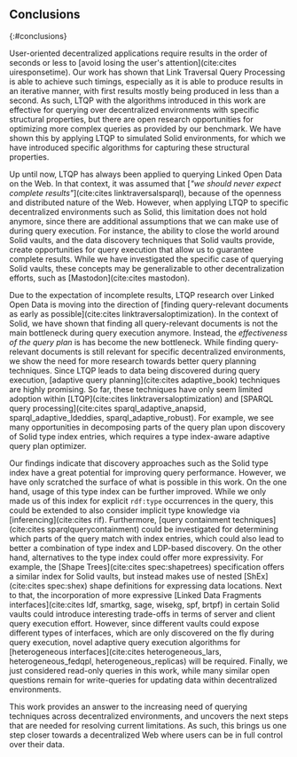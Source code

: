 ## Conclusions
{:#conclusions}

User-oriented decentralized applications require results in the order of seconds or less to [avoid losing the user's attention](cite:cites uiresponsetime).
Our work has shown that Link Traversal Query Processing is able to achieve such timings,
especially as it is able to produce results in an iterative manner, with first results mostly being produced in less than a second.
As such, LTQP with the algorithms introduced in this work are effective for querying over decentralized environments with specific structural properties,
but there are open research opportunities for optimizing more complex queries as provided by our benchmark.
We have shown this by applying LTQP to simulated Solid environments, for which we have introduced specific algorithms for capturing these structural properties.

Up until now, LTQP has always been applied to querying Linked Open Data on the Web.
In that context, it was assumed that [_"we should never expect complete results"_](cite:cites linktraversalsparql), because of the openness and distributed nature of the Web.
However, when applying LTQP to specific decentralized environments such as Solid,
this limitation does not hold anymore,
since there are additional assumptions that we can make use of during query execution.
For instance, the ability to close the world around Solid vaults,
and the data discovery techniques that Solid vaults provide,
create opportunities for query execution that allow us to guarantee complete results.
While we have investigated the specific case of querying Solid vaults,
these concepts may be generalizable to other decentralization efforts, such as [Mastodon](cite:cites mastodon).

Due to the expectation of incomplete results,
LTQP research over Linked Open Data is moving into the direction of
[finding query-relevant documents as early as possible](cite:cites linktraversaloptimization).
In the context of Solid, we have shown that finding all query-relevant documents is not the main bottleneck during query execution anymore.
Instead, the *effectiveness of the query plan* is has become the new bottleneck.
While finding query-relevant documents is still relevant for specific decentralized environments,
we show the need for more research towards better query planning techniques.
Since LTQP leads to data being discovered during query execution,
[adaptive query planning](cite:cites adaptive_book) techniques are highly promising.
So far, these techniques have only seem limited adoption within [LTQP](cite:cites linktraversaloptimization)
and [SPARQL query processing](cite:cites sparql_adaptive_anapsid, sparql_adaptive_ldeddies, sparql_adaptive_robust).
For example, we see many opportunities in decomposing parts of the query plan upon discovery of Solid type index entries,
which requires a type index-aware adaptive query plan optimizer.

Our findings indicate that discovery approaches such as the Solid type index have a great potential for improving query performance.
However, we have only scratched the surface of what is possible in this work.
On the one hand, usage of this type index can be further improved.
While we only made us of this index for explicit `rdf:type` occurrences in the query,
this could be extended to also consider implicit type knowledge via [inferencing](cite:cites rif).
Furthermore, [query containment techniques](cite:cites sparqlquerycontainment) could be investigated for determining which parts of the query match with index entries,
which could also lead to better a combination of type index and LDP-based discovery.
On the other hand, alternatives to the type index could offer more expressivity.
For example, the [Shape Trees](cite:cites spec:shapetrees) specification offers a similar index for Solid vaults,
but instead makes use of nested [ShEx](cite:cites spec:shex) shape definitions for expressing data locations.
Next to that, the incorporation of more expressive [Linked Data Fragments interfaces](cite:cites ldf, smartkg, sage, wisekg, spf, brtpf) in certain Solid vaults
could introduce interesting trade-offs in terms of server and client query execution effort.
However, since different vaults could expose different types of interfaces,
which are only discovered on the fly during query execution,
novel adaptive query execution algorithms for [heterogeneous interfaces](cite:cites heterogeneous_lars, heterogeneous_fedqpl, heterogeneous_replicas) will be required.
Finally, we just considered read-only queries in this work,
while many similar open questions remain for write-queries for updating data within decentralized environments.

This work provides an answer to the increasing need of querying techniques across decentralized environments,
and uncovers the next steps that are needed for resolving current limitations.
As such, this brings us one step closer towards a decentralized Web where users can be in full control over their data.
